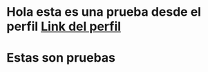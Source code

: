 # Hola esta es una prueba desde el perfil [Link del perfil](https://github.com/MartinArreguinMolina)
# Estas son pruebas 